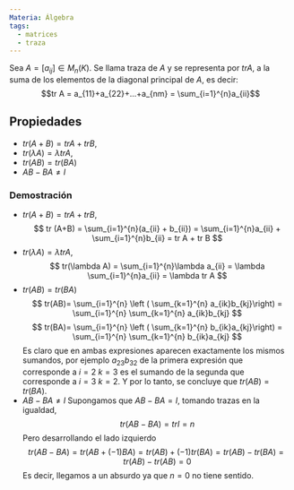 ```yaml
---
Materia: Álgebra
tags:
  - matrices
  - traza
---
```

Sea $A=[a_{ij}]\in M_n(K)$. Se llama traza de $A$ y se representa por $tr A$, a la suma de los elementos de la diagonal principal de $A$, es decir: $$tr A = a_{11}+a_{22}+...+a_{nm} = \sum_{i=1}^{n}a_{ii}$$


## Propiedades
- $tr (A+B) = tr A + tr B,$
- $tr(\lambda A) = \lambda tr A,$
- $tr(AB)=tr(BA)$
- $AB-BA\neq I$

### Demostración
- $tr (A+B) = tr A + tr B,$
$$
tr (A+B) = \sum_{i=1}^{n}(a_{ii} + b_{ii}) = \sum_{i=1}^{n}a_{ii} + \sum_{i=1}^{n}b_{ii} = tr A + tr B
$$
- $tr(\lambda A) = \lambda tr A,$
$$
tr(\lambda A) = \sum_{i=1}^{n}\lambda a_{ii} = \lambda \sum_{i=1}^{n}a_{ii} = \lambda tr A
$$
- $tr(AB)=tr(BA)$
$$
tr(AB)= \sum_{i=1}^{n} \left ( \sum_{k=1}^{n} a_{ik}b_{kj}\right) = \sum_{i=1}^{n} \sum_{k=1}^{n} a_{ik}b_{kj} 
$$
$$
tr(BA)= \sum_{i=1}^{n} \left ( \sum_{k=1}^{n} b_{ik}a_{kj}\right) = \sum_{i=1}^{n} \sum_{k=1}^{n} b_{ik}a_{kj} 
$$
Es claro que en ambas expresiones aparecen exactamente los mismos sumandos, por ejemplo $a_{23}b_{32}$ de la primera expresión que corresponde a $i=2$ $k=3$ es el sumando de la segunda que corresponde a $i=3$ $k=2$. Y por lo tanto, se concluye que $tr(AB)=tr(BA)$.
- $AB-BA\neq I$
Supongamos que $AB-BA = I$, tomando trazas en la igualdad,
$$
	tr(AB-BA) = tr I = n
$$
Pero desarrollando el lado izquierdo
$$
tr(AB-BA) = tr (AB + (-1)BA) = tr(AB) + (-1)tr(BA) = tr(AB)-tr(BA) = tr(AB)-tr(AB) = 0
$$
Es decir, llegamos a un absurdo ya que $n=0$ no tiene sentido.